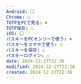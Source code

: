 ```yaml
---
Android: 〇
Chrome: ○
TOTPをPCで見る: ✖
TOTP保存: ○
iOS: 〇
パスキーをPCオンリーで使う: ✖
パスキーをスマホで使う: ○
パスキーを保存: ○
パスキーログイン: ○
date: 2024-12-27T22:36
modified: 2024-12-27T22:36
created: 2024-12-27T22:36
---
```

